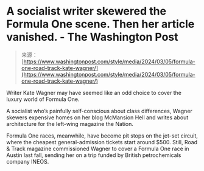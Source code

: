 <!--yml
category: 未分类
date: 2024-05-27 14:40:14
-->

# A socialist writer skewered the Formula One scene. Then her article vanished. - The Washington Post

> 来源：[https://www.washingtonpost.com/style/media/2024/03/05/formula-one-road-track-kate-wagner/](https://www.washingtonpost.com/style/media/2024/03/05/formula-one-road-track-kate-wagner/)

Writer Kate Wagner may have seemed like an odd choice to cover the luxury world of Formula One.

A socialist who’s painfully self-conscious about class differences, Wagner skewers expensive homes on her blog McMansion Hell and writes about architecture for the left-wing magazine the Nation.

Formula One races, meanwhile, have become pit stops on the jet-set circuit, where the cheapest general-admission tickets start around $500\. Still, Road & Track magazine commissioned Wagner to cover a Formula One race in Austin last fall, sending her on a trip funded by British petrochemicals company INEOS.